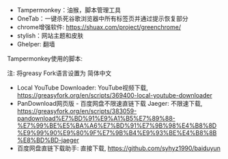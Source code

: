 - Tampermonkey：油猴，脚本管理工具
- OneTab：一键杀死谷歌浏览器中所有标签页并通过提示恢复部分
- chrome增强软件: https://shuax.com/project/greenchrome/
- stylish：网站主题和皮肤
- Ghelper: 翻墙


Tampermonkey使用的脚本:

注: 将greasy Fork语言设置为 简体中文

* Local YouTube Downloader: YouTube视频下载, https://greasyfork.org/en/scripts/369400-local-youtube-downloader
* PanDownload网页版 - 百度网盘不限速直链下载 Jaeger: 不限速下载, https://greasyfork.org/en/scripts/383059-pandownload%E7%BD%91%E9%A1%B5%E7%89%88-%E7%99%BE%E5%BA%A6%E7%BD%91%E7%9B%98%E4%B8%8D%E9%99%90%E9%80%9F%E7%9B%B4%E9%93%BE%E4%B8%8B%E8%BD%BD-jaeger
* 百度网盘直链下载助手: 直接下载, https://github.com/syhyz1990/baiduyun
